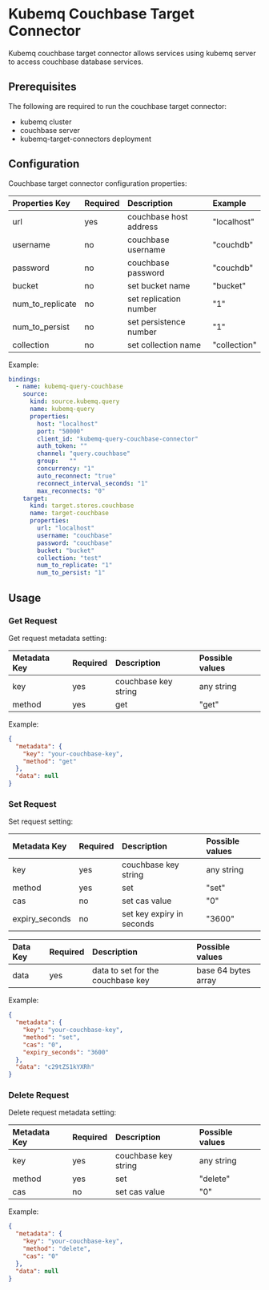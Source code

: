 # Kubemq Couchbase Target Connector

Kubemq couchbase target connector allows services using kubemq server to access couchbase database services.

## Prerequisites
The following are required to run the couchbase target connector:

- kubemq cluster
- couchbase server
- kubemq-target-connectors deployment

## Configuration

Couchbase target connector configuration properties:

| Properties Key   | Required | Description            | Example          |
|:-----------------|:---------|:-----------------------|:-----------------|
| url              | yes      | couchbase host address | "localhost"      |
| username         | no       | couchbase username     | "couchdb"        |
| password         | no       | couchbase password     | "couchdb"        |
| bucket           | no       | set bucket name        | "bucket"         |
| num_to_replicate | no       | set replication number | "1"              |
| num_to_persist   | no       | set persistence number | "1"              |
| collection       | no       | set collection name    | "collection"     |



Example:

```yaml
bindings:
  - name: kubemq-query-couchbase
    source:
      kind: source.kubemq.query
      name: kubemq-query
      properties:
        host: "localhost"
        port: "50000"
        client_id: "kubemq-query-couchbase-connector"
        auth_token: ""
        channel: "query.couchbase"
        group:   ""
        concurrency: "1"
        auto_reconnect: "true"
        reconnect_interval_seconds: "1"
        max_reconnects: "0"
    target:
      kind: target.stores.couchbase
      name: target-couchbase
      properties:
        url: "localhost"
        username: "couchbase"
        password: "couchbase"
        bucket: "bucket"
        collection: "test"
        num_to_replicate: "1"
        num_to_persist: "1"
```

## Usage

### Get Request

Get request metadata setting:

| Metadata Key | Required | Description      | Possible values |
|:-------------|:---------|:-----------------|:----------------|
| key          | yes      | couchbase key string | any string      |
| method       | yes      | get              | "get"           |


Example:

```json
{
  "metadata": {
    "key": "your-couchbase-key",
    "method": "get"
  },
  "data": null
}
```

### Set Request

Set request setting:

| Metadata Key   | Required | Description               | Possible values  |
|:---------------|:---------|:--------------------------|:-----------------|
| key            | yes      | couchbase key string      | any string       |
| method         | yes      | set                       | "set"            |
| cas            | no       | set cas value             | "0"              |
| expiry_seconds | no       | set key expiry in seconds | "3600"           |



| Data Key | Required | Description                   | Possible values     |
|:---------|:---------|:------------------------------|:--------------------|
| data     | yes      | data to set for the couchbase key | base 64 bytes array |

Example:

```json
{
  "metadata": {
    "key": "your-couchbase-key",
    "method": "set",
    "cas": "0",
    "expiry_seconds": "3600"
  },
  "data": "c29tZS1kYXRh" 
}
```
### Delete Request

Delete request metadata setting:

| Metadata Key   | Required | Description               | Possible values  |
|:---------------|:---------|:--------------------------|:-----------------|
| key            | yes      | couchbase key string      | any string       |
| method         | yes      | set                       | "delete"            |
| cas            | no       | set cas value             | "0"              |


Example:

```json
{
  "metadata": {
    "key": "your-couchbase-key",
    "method": "delete",
    "cas": "0"
  },
  "data": null
}
```
